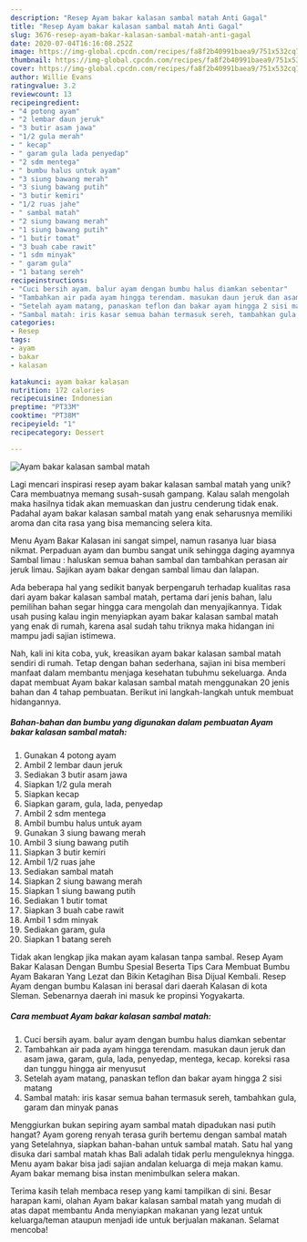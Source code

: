 ```yaml
---
description: "Resep Ayam bakar kalasan sambal matah Anti Gagal"
title: "Resep Ayam bakar kalasan sambal matah Anti Gagal"
slug: 3676-resep-ayam-bakar-kalasan-sambal-matah-anti-gagal
date: 2020-07-04T16:16:08.252Z
image: https://img-global.cpcdn.com/recipes/fa8f2b40991baea9/751x532cq70/ayam-bakar-kalasan-sambal-matah-foto-resep-utama.jpg
thumbnail: https://img-global.cpcdn.com/recipes/fa8f2b40991baea9/751x532cq70/ayam-bakar-kalasan-sambal-matah-foto-resep-utama.jpg
cover: https://img-global.cpcdn.com/recipes/fa8f2b40991baea9/751x532cq70/ayam-bakar-kalasan-sambal-matah-foto-resep-utama.jpg
author: Willie Evans
ratingvalue: 3.2
reviewcount: 13
recipeingredient:
- "4 potong ayam"
- "2 lembar daun jeruk"
- "3 butir asam jawa"
- "1/2 gula merah"
- " kecap"
- " garam gula lada penyedap"
- "2 sdm mentega"
- " bumbu halus untuk ayam"
- "3 siung bawang merah"
- "3 siung bawang putih"
- "3 butir kemiri"
- "1/2 ruas jahe"
- " sambal matah"
- "2 siung bawang merah"
- "1 siung bawang putih"
- "1 butir tomat"
- "3 buah cabe rawit"
- "1 sdm minyak"
- " garam gula"
- "1 batang sereh"
recipeinstructions:
- "Cuci bersih ayam. balur ayam dengan bumbu halus diamkan sebentar"
- "Tambahkan air pada ayam hingga terendam. masukan daun jeruk dan asam jawa, garam, gula, lada, penyedap, mentega, kecap. koreksi rasa dan tunggu hingga air menyusut"
- "Setelah ayam matang, panaskan teflon dan bakar ayam hingga 2 sisi matang"
- "Sambal matah: iris kasar semua bahan termasuk sereh, tambahkan gula, garam dan minyak panas"
categories:
- Resep
tags:
- ayam
- bakar
- kalasan

katakunci: ayam bakar kalasan 
nutrition: 172 calories
recipecuisine: Indonesian
preptime: "PT33M"
cooktime: "PT38M"
recipeyield: "1"
recipecategory: Dessert

---
```



![Ayam bakar kalasan sambal matah](https://img-global.cpcdn.com/recipes/fa8f2b40991baea9/751x532cq70/ayam-bakar-kalasan-sambal-matah-foto-resep-utama.jpg)

Lagi mencari inspirasi resep ayam bakar kalasan sambal matah yang unik? Cara membuatnya memang susah-susah gampang. Kalau salah mengolah maka hasilnya tidak akan memuaskan dan justru cenderung tidak enak. Padahal ayam bakar kalasan sambal matah yang enak seharusnya memiliki aroma dan cita rasa yang bisa memancing selera kita.

Menu Ayam Bakar Kalasan ini sangat simpel, namun rasanya luar biasa nikmat. Perpaduan ayam dan bumbu sangat unik sehingga daging ayamnya Sambal limau : haluskan semua bahan sambal dan tambahkan perasan air jeruk limau. Sajikan ayam bakar dengan sambal limau dan lalapan.

Ada beberapa hal yang sedikit banyak berpengaruh terhadap kualitas rasa dari ayam bakar kalasan sambal matah, pertama dari jenis bahan, lalu pemilihan bahan segar hingga cara mengolah dan menyajikannya. Tidak usah pusing kalau ingin menyiapkan ayam bakar kalasan sambal matah yang enak di rumah, karena asal sudah tahu triknya maka hidangan ini mampu jadi sajian istimewa.


Nah, kali ini kita coba, yuk, kreasikan ayam bakar kalasan sambal matah sendiri di rumah. Tetap dengan bahan sederhana, sajian ini bisa memberi manfaat dalam membantu menjaga kesehatan tubuhmu sekeluarga. Anda dapat membuat Ayam bakar kalasan sambal matah menggunakan 20 jenis bahan dan 4 tahap pembuatan. Berikut ini langkah-langkah untuk membuat hidangannya.

<!--inarticleads1-->

##### Bahan-bahan dan bumbu yang digunakan dalam pembuatan Ayam bakar kalasan sambal matah:

1. Gunakan 4 potong ayam
1. Ambil 2 lembar daun jeruk
1. Sediakan 3 butir asam jawa
1. Siapkan 1/2 gula merah
1. Siapkan  kecap
1. Siapkan  garam, gula, lada, penyedap
1. Ambil 2 sdm mentega
1. Ambil  bumbu halus untuk ayam
1. Gunakan 3 siung bawang merah
1. Ambil 3 siung bawang putih
1. Siapkan 3 butir kemiri
1. Ambil 1/2 ruas jahe
1. Sediakan  sambal matah
1. Siapkan 2 siung bawang merah
1. Siapkan 1 siung bawang putih
1. Sediakan 1 butir tomat
1. Siapkan 3 buah cabe rawit
1. Ambil 1 sdm minyak
1. Sediakan  garam, gula
1. Siapkan 1 batang sereh


Tidak akan lengkap jika makan ayam kalasan tanpa sambal. Resep Ayam Bakar Kalasan Dengan Bumbu Spesial Beserta Tips Cara Membuat Bumbu Ayam Bakaran Yang Lezat dan Bikin Ketagihan Bisa Dijual Kembali. Resep Ayam dengan bumbu Kalasan ini berasal dari daerah Kalasan di kota Sleman. Sebenarnya daerah ini masuk ke propinsi Yogyakarta. 

<!--inarticleads2-->

##### Cara membuat Ayam bakar kalasan sambal matah:

1. Cuci bersih ayam. balur ayam dengan bumbu halus diamkan sebentar
1. Tambahkan air pada ayam hingga terendam. masukan daun jeruk dan asam jawa, garam, gula, lada, penyedap, mentega, kecap. koreksi rasa dan tunggu hingga air menyusut
1. Setelah ayam matang, panaskan teflon dan bakar ayam hingga 2 sisi matang
1. Sambal matah: iris kasar semua bahan termasuk sereh, tambahkan gula, garam dan minyak panas


Menggiurkan bukan sepiring ayam sambal matah dipadukan nasi putih hangat? Ayam goreng renyah terasa gurih bertemu dengan sambal matah yang Setelahnya, siapkan bahan-bahan untuk sambal matah. Satu hal yang disuka dari sambal matah khas Bali adalah tidak perlu menguleknya hingga. Menu ayam bakar bisa jadi sajian andalan keluarga di meja makan kamu. Ayam bakar memang bisa instan menimbulkan selera makan. 

Terima kasih telah membaca resep yang kami tampilkan di sini. Besar harapan kami, olahan Ayam bakar kalasan sambal matah yang mudah di atas dapat membantu Anda menyiapkan makanan yang lezat untuk keluarga/teman ataupun menjadi ide untuk berjualan makanan. Selamat mencoba!
